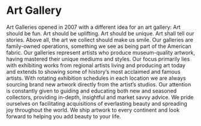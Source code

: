 # Art Gallery
Art Galleries opened in 2007 with a different idea for an art gallery: Art should be fun. Art should be uplifting. Art should be unique. Art shall tell our stories. Above all, the art we collect should make us smile. Our galleries are family-owned operations, something we see as being part of the American fabric. Our galleries represent artists who produce museum-quality artwork, having mastered their unique mediums and styles. Our focus primarily lies with exhibiting works from regional artists living and producing art today and extends to showing some of history’s most acclaimed and famous artists. With rotating exhibition schedules in each location we are always sourcing brand new artwork directly from the artist’s studios. Our attention is constantly given to guiding and educating both new and seasoned collectors, providing in-depth, insightful and market savvy advice. We pride ourselves on facilitating acquisitions of everlasting beauty and spreading joy throughout the world. We ship artwork to every continent and look forward to helping you add beauty to your life.  
